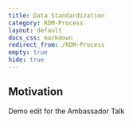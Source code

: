 ```yaml
---
title: Data Standardization
category: RDM-Process
layout: default
docs_css: markdown
redirect_from: /RDM-Process
empty: true
hide: true
---
```



## Motivation

Demo edit for the Ambassador Talk
